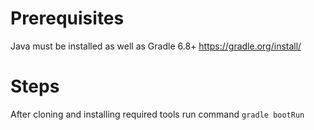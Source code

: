# Prerequisites
Java must be installed as well as Gradle 6.8+ https://gradle.org/install/
# Steps
After cloning and installing required tools run command ```gradle bootRun``` 

